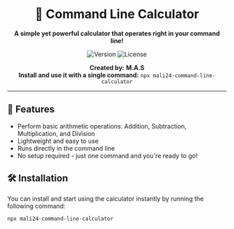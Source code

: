 <h1 align="center">🧮 Command Line Calculator</h1>

<p align="center">
  <b>A simple yet powerful calculator that operates right in your command line!</b>
</p>

<p align="center">
  <img src="https://img.shields.io/badge/Version-1.0.0-brightgreen.svg" alt="Version">
  <img src="https://img.shields.io/badge/License-MIT-blue.svg" alt="License">
</p>

<p align="center">
  <b>Created by:</b> <strong>M.A.S</strong> <br>
  <b>Install and use it with a single command:</b> <code>npx mali24-command-line-calculator</code>
</p>

---

<h2>🚀 Features</h2>

<ul>
  <li>Perform basic arithmetic operations: Addition, Subtraction, Multiplication, and Division</li>
  <li>Lightweight and easy to use</li>
  <li>Runs directly in the command line</li>
  <li>No setup required - just one command and you're ready to go!</li>
</ul>

<h2>🛠️ Installation</h2>

<p>
  You can install and start using the calculator instantly by running the following command:
</p>

```bash
npx mali24-command-line-calculator
